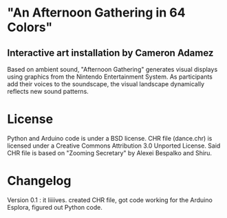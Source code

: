 # "An Afternoon Gathering in 64 Colors"
## Interactive art installation by Cameron Adamez

Based on ambient sound, "Afternoon Gathering" generates visual displays
using graphics from the Nintendo Entertainment System.  As participants
add their voices to the soundscape, the visual landscape dynamically
reflects new sound patterns.

# License
Python and Arduino code is under a BSD license.
CHR file (dance.chr) is licensed under a Creative Commons Attribution 3.0 Unported License.
Said CHR file is based on "Zooming Secretary" by Alexei Bespalko and Shiru. 

# Changelog
Version 0.1
: it liiiives. created CHR file, got code working for the Arduino Esplora, figured out Python code. 
